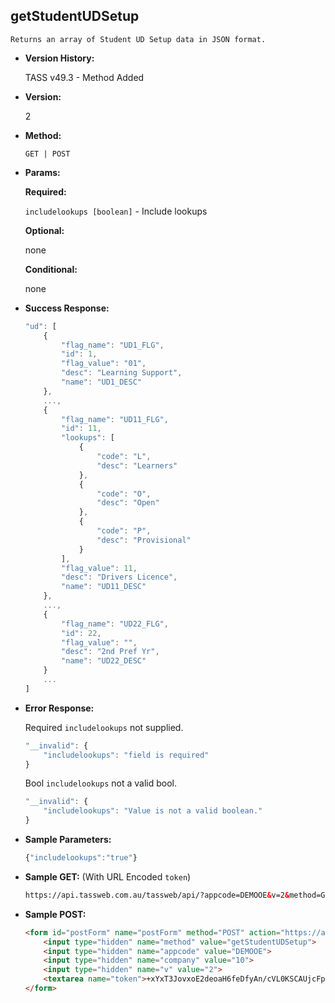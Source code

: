 **getStudentUDSetup**
----
	Returns an array of Student UD Setup data in JSON format.
	
* **Version History:**

	TASS v49.3 - Method Added

* **Version:**

	2

* **Method:**

	`GET | POST`
  
* **Params:**

   **Required:**
 
	`includelookups [boolean]` - Include lookups                    

   **Optional:**

	none

   **Conditional:**

	none

* **Success Response:**

    ```javascript
    "ud": [
		{
			"flag_name": "UD1_FLG",
			"id": 1,
			"flag_value": "01",
			"desc": "Learning Support",
			"name": "UD1_DESC"
		},
		...,
		{
			"flag_name": "UD11_FLG",
			"id": 11,
			"lookups": [
				{
					"code": "L",
					"desc": "Learners"
				},
				{
					"code": "O",
					"desc": "Open"
				},
				{
					"code": "P",
					"desc": "Provisional"
				}
			],
			"flag_value": 11,
			"desc": "Drivers Licence",
			"name": "UD11_DESC"
		},
		...,
		{
			"flag_name": "UD22_FLG",
			"id": 22,
			"flag_value": "",
			"desc": "2nd Pref Yr",
			"name": "UD22_DESC"
		}
		...
	]
    ```
 
* **Error Response:**

    Required `includelookups` not supplied.
	```javascript
	"__invalid": {
		"includelookups": "field is required"
	}
	```
	
	Bool `includelookups` not a valid bool.
	```javascript
	"__invalid": {
		"includelookups": "Value is not a valid boolean."
	}
	```
    
* **Sample Parameters:**

	```javascript
	{"includelookups":"true"}
	```

* **Sample GET:** (With URL Encoded `token`)

	```HTML
	https://api.tassweb.com.au/tassweb/api/?appcode=DEMOOE&v=2&method=GetStudentUDSetup&token=%2BxYxT3JovxoE2deoaH6feDfyAn%2FcVL0KSCAUjcFpnXM%3D&company=10
	```
  
* **Sample POST:**

	```HTML
	<form id="postForm" name="postForm" method="POST" action="https://api.tassweb.com.au/tassweb/api/">
		<input type="hidden" name="method" value="getStudentUDSetup">
		<input type="hidden" name="appcode" value="DEMOOE">
		<input type="hidden" name="company" value="10">
		<input type="hidden" name="v" value="2">
		<textarea name="token">+xYxT3JovxoE2deoaH6feDfyAn/cVL0KSCAUjcFpnXM=</textarea>
	</form>
	```